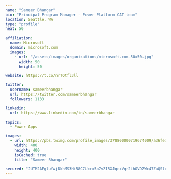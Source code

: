 ```yaml
---
name: "Sameer Bhangar"
bio: "Principal Program Manager - Power Platform CAT team"
location: Seattle, WA
type: "profile"
heat: 50

affiliation:
  name: Microsoft
  domain: microsoft.com
  images:
    - url: "/assets/images/organizations/microsoft.com-50x50.jpg"
      width: 50
      height: 50

website: https://t.co/nrTQtfl3ll

twitter:
  username: sameerbhangar
  url: https://twitter.com/sameerbhangar
  followers: 1133

linkedin:
  url: https://www.linkedin.com/in/sameerbhangar

topics:
  - Power Apps

images:
  - url: https://pbs.twimg.com/profile_images/378800000719674009/a36fe7ddfab1778b76e5793772e43798_400x400.jpeg
    width: 400
    height: 400
    isCached: true
    title: "Sameer Bhangar"

secured: "JUTM2AFgluYwjDkhMS3Hi58C7Ucrx5o7vZI5XJqcxVqr2LhOVDZWc47ZuQSlrV5BQQOkjEC7a2YD0r3ERDbspky2VPTs5chPnr+BEyk/8n5jfwfRbH7QR700yLBJdfn3m86vWwwEo5jsEZ6GB7h7faXToMa4dBt42N5dOUpl82JUvPMowUUMRiNFL4FJkZEGkn68Eb+RTIZIenu8KBxDnZU/jVo54lhfTC4ploRhwUwKs1UKey1dwPtZnXGwhv2ZOCOYSgCNI0vsvHCQERYTKieFHwtpnyIUjb2YT3drK6mJkS4Mbnr4kvmtJYOwDnmkkMIg+gwk22PzaPokeygtLylOwR2CPXfk9w8mM/sOSZ38PAfqn91JcIf6lZP5eQ2xzVP3MJmk2Dwb4sLfk3UjPFFJabuKaDBb37u7X9O8p/4=;eb3xi87t8y8GHy54DJhZrg=="
---
```


